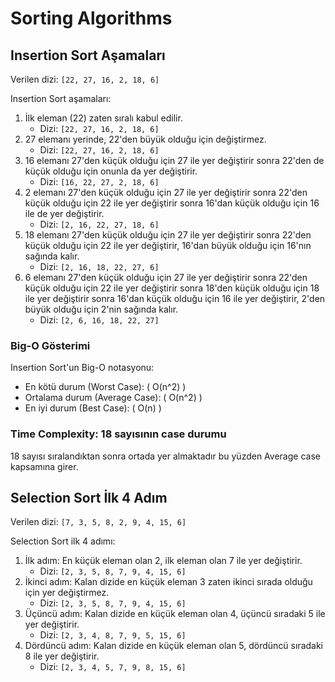 # Sorting Algorithms

## Insertion Sort Aşamaları

Verilen dizi: `[22, 27, 16, 2, 18, 6]`

Insertion Sort aşamaları:

1. İlk eleman (22) zaten sıralı kabul edilir.
   - Dizi: `[22, 27, 16, 2, 18, 6]`
2. 27 elemanı yerinde, 22'den büyük olduğu için değiştirmez.
   - Dizi: `[22, 27, 16, 2, 18, 6]`
3. 16 elemanı 27'den küçük olduğu için 27 ile yer değiştirir sonra 22'den de küçük olduğu için onunla da yer değiştirir.
   - Dizi: `[16, 22, 27, 2, 18, 6]`
4. 2 elemanı 27'den küçük olduğu için 27 ile yer değiştirir sonra 22'den küçük olduğu için 22 ile yer değiştirir sonra 16'dan küçük olduğu için 16 ile de yer değiştirir.
   - Dizi: `[2, 16, 22, 27, 18, 6]`
5. 18 elemanı 27'den küçük olduğu için 27 ile yer değiştirir sonra 22'den küçük olduğu için 22 ile yer değiştirir, 16'dan büyük olduğu için 16'nın sağında kalır.
   - Dizi: `[2, 16, 18, 22, 27, 6]`
6. 6 elemanı 27'den küçük olduğu için 27 ile yer değiştirir sonra 22'den küçük olduğu için 22 ile yer değiştirir sonra 18'den küçük olduğu için 18 ile yer değiştirir sonra 16'dan küçük olduğu için 16 ile yer değiştirir, 2'den büyük olduğu için 2'nin sağında kalır.
   - Dizi: `[2, 6, 16, 18, 22, 27]`

### Big-O Gösterimi

Insertion Sort'un Big-O notasyonu:
- En kötü durum (Worst Case): \( O(n^2) \)
- Ortalama durum (Average Case): \( O(n^2) \)
- En iyi durum (Best Case): \( O(n) \)

### Time Complexity: 18 sayısının case durumu

18 sayısı sıralandıktan sonra ortada yer almaktadır bu yüzden Average case kapsamına girer.

## Selection Sort İlk 4 Adım

Verilen dizi: `[7, 3, 5, 8, 2, 9, 4, 15, 6]`

Selection Sort ilk 4 adımı:

1. İlk adım: En küçük eleman olan 2, ilk eleman olan 7 ile yer değiştirir.
   - Dizi: `[2, 3, 5, 8, 7, 9, 4, 15, 6]`
2. İkinci adım: Kalan dizide en küçük eleman 3 zaten ikinci sırada olduğu için yer değiştirmez.
   - Dizi: `[2, 3, 5, 8, 7, 9, 4, 15, 6]`
3. Üçüncü adım: Kalan dizide en küçük eleman olan 4, üçüncü sıradaki 5 ile yer değiştirir.
   - Dizi: `[2, 3, 4, 8, 7, 9, 5, 15, 6]`
4. Dördüncü adım: Kalan dizide en küçük eleman olan 5, dördüncü sıradaki 8 ile yer değiştirir.
   - Dizi: `[2, 3, 4, 5, 7, 9, 8, 15, 6]`
